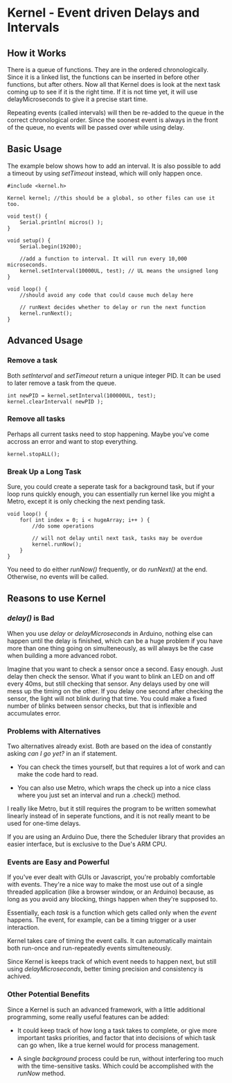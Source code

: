 # Kernel - Event driven Delays and Intervals

## How it Works
There is a queue of functions.  They are in the ordered chronologically. Since it is a linked list,
the functions can be inserted in before other functions, but after others. Now all that Kernel
does is look at the next task coming up to see if it is the right time. If it is not time yet, it will
use delayMicroseconds to give it a precise start time. 

Repeating events (called intervals) will then be re-added to the queue in the correct
chronological order. Since the soonest event is always in the front of the queue, no events
will be passed over while using delay.

## Basic Usage
The example below shows how to add an interval. It is also possible to add a timeout by
using _setTimeout_ instead, which will only happen once.

```
#include <kernel.h>

Kernel kernel; //this should be a global, so other files can use it too.

void test() {
    Serial.println( micros() );
}

void setup() {
    Serial.begin(19200);
    
    //add a function to interval. It will run every 10,000 microseconds.
    kernel.setInterval(10000UL, test); // UL means the unsigned long
}

void loop() {
    //should avoid any code that could cause much delay here
    
    // runNext decides whether to delay or run the next function
    kernel.runNext(); 
}
```

## Advanced Usage

### Remove a task
Both _setInterval_ and _setTimeout_ return a unique integer PID. It can be used to later
remove a task from the queue.

```
int newPID = kernel.setInterval(100000UL, test);
kernel.clearInterval( newPID );
```

### Remove all tasks
Perhaps all current tasks need to stop happening. Maybe you've come accross an error and
want to stop everything.

```
kernel.stopALL();
```

### Break Up a Long Task
Sure, you could create a seperate task for a background task, but if your loop runs quickly
enough, you can essentially run kernel like you might a Metro, except it is only checking
the next pending task.

```
void loop() {
    for( int index = 0; i < hugeArray; i++ ) {
        //do some operations

        // will not delay until next task, tasks may be overdue
        kernel.runNow(); 
    }
}
```
You need to do either _runNow()_ frequently, or do _runNext()_ at the end. Otherwise,
no events will be called.

## Reasons to use Kernel

### _delay()_ is Bad
When you use _delay_ or _delayMicroseconds_ in Arduino, nothing else can happen until the
delay is finished, which can be a huge problem if you have more than one thing going on
simulteneously, as will always be the case when building a more advanced robot.

Imagine that you want to check a sensor once a second. Easy enough. Just delay then
check the sensor. What if you want to blink an LED on and off every 40ms, but still checking
that sensor. Any delays used by one will mess up the timing on the other. If you delay one
second after checking the sensor, the light will not blink during that time. You could make
a fixed number of blinks between sensor checks, but that is inflexible and accumulates error.

### Problems with Alternatives
Two alternatives already exist. Both are based on the idea of constantly asking
_can I go yet?_ in an if statement.

- You can check the times yourself, but that requires a lot of work and can make the code
  hard to read.

- You can also use Metro, which wraps the check up into a nice class where you just set an
  interval and run a .check() method.

I really like Metro, but it still requires the program to be written somewhat linearly instead of
in seperate functions, and it is not really meant to be used for one-time delays.

If you are using an Arduino Due, there the Scheduler library that provides an easier interface,
but is exclusive to the Due's ARM CPU.

### Events are Easy and Powerful
If you've ever dealt with GUIs or Javascript, you're probably comfortable with events. 
They're a nice way to make the most use out of a single threaded application
(like a browser window, or an Arduino) because, as long as you avoid any blocking, things
happen when they're supposed to.

Essentially, each _task_ is a function which gets called only when the _event_ happens. The
event, for example, can be a timing trigger or a user interaction.

Kernel takes care of timing the event calls. It can automatically maintain both run-once and
run-repeatedly events simulteneously.

Since Kernel is keeps track of which event needs to happen next, but still using
_delayMicroseconds_, better timing precision and consistency is achived.

### Other Potential Benefits
Since a Kernel is such an advanced framework, with a little additional programming, some
really useful features can be added:

- It could keep track of how long a task takes to complete, or give more important tasks
  priorities, and factor that into decisions of which task can go when, like a true kernel would
  for process management.

- A single _background_ process could be run, without interfering too much with the
  time-sensitive tasks. Which could be accomplished with the _runNow_ method.
